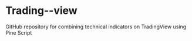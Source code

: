 # Trading--view
GitHub repository for combining technical indicators on TradingView using Pine Script
